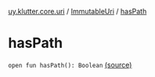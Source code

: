 [uy.klutter.core.uri](../index.md) / [ImmutableUri](index.md) / [hasPath](.)


# hasPath

`open fun hasPath(): Boolean` [(source)](https://github.com/kohesive/klutter/blob/master/core-jdk6/src/main/kotlin/uy/klutter/core/uri/UriBuilder.kt#L43)


